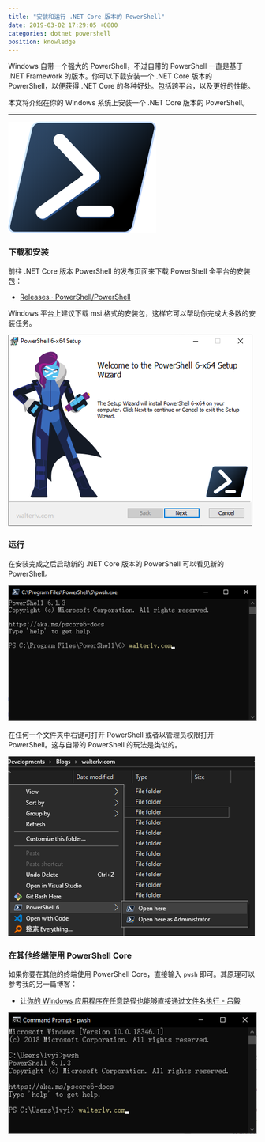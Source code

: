 ```yaml
---
title: "安装和运行 .NET Core 版本的 PowerShell"
date: 2019-03-02 17:29:05 +0800
categories: dotnet powershell
position: knowledge
---
```


Windows 自带一个强大的 PowerShell，不过自带的 PowerShell 一直是基于 .NET Framework 的版本。你可以下载安装一个 .NET Core 版本的 PowerShell，以便获得 .NET Core 的各种好处。包括跨平台，以及更好的性能。

本文将介绍在你的 Windows 系统上安装一个 .NET Core 版本的 PowerShell。

---

![PowerShell Core 的图标](/static/posts/2019-03-02-16-13-46.png)

<div id="toc"></div>

### 下载和安装

前往 .NET Core 版本 PowerShell 的发布页面来下载 PowerShell 全平台的安装包：

- [Releases · PowerShell/PowerShell](https://github.com/PowerShell/PowerShell/releases)

Windows 平台上建议下载 msi 格式的安装包，这样它可以帮助你完成大多数的安装任务。

![PowerShell 安装界面](/static/posts/2019-03-02-16-05-32.png)

### 运行

在安装完成之后启动新的 .NET Core 版本的 PowerShell 可以看见新的 PowerShell。

![.NET Core 版本的 PowerShell](/static/posts/2019-03-02-16-08-33.png)

在任何一个文件夹中右键可打开 PowerShell 或者以管理员权限打开 PowerShell。这与自带的 PowerShell 的玩法是类似的。

![使用右键菜单打开 PowerShell](/static/posts/2019-03-02-16-14-49.png)

### 在其他终端使用 PowerShell Core

如果你要在其他的终端使用 PowerShell Core，直接输入 `pwsh` 即可。其原理可以参考我的另一篇博客：

- [让你的 Windows 应用程序在任意路径也能够直接通过文件名执行 - 吕毅](/post/run-your-application-without-full-executable-path.html)

![在 cmd 中启动 PowerShell Core](/static/posts/2019-03-02-17-28-53.png)
